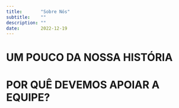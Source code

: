 ```yaml
---
title:       "Sobre Nós"
subtitle:    ""
description: ""
date:        2022-12-19
---
```


# UM POUCO DA NOSSA HISTÓRIA

# POR QUÊ DEVEMOS APOIAR A EQUIPE?